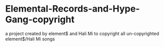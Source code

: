 # Elemental-Records-and-Hype-Gang-copyright
a project created by element$ and Hali Mi to copyright all un-copyrighted element$/Hali Mi songs
